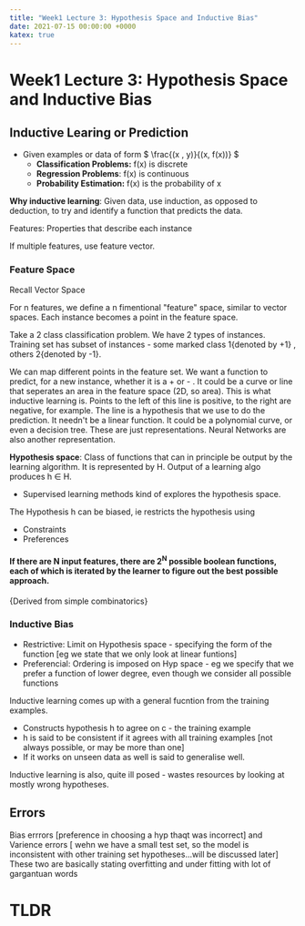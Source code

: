```yaml
---
title: "Week1 Lecture 3: Hypothesis Space and Inductive Bias"
date: 2021-07-15 00:00:00 +0000
katex: true
---
```

# Week1 Lecture 3: Hypothesis Space and Inductive Bias

## Inductive Learing or Prediction
- Given examples or data of form $ \frac{(x , y)}{(x, f(x))} $
  - **Classification Problems:** f(x) is discrete
  - **Regression Problems**: f(x) is continuous
  - **Probability Estimation:** f(x) is the probability of x

**Why inductive learning**: Given data, use induction, as opposed to deduction, to try and identify a function that predicts the data.

Features: Properties that describe each instance

If multiple features, use feature vector.

### Feature Space

Recall Vector Space

For n features, we define a n fimentional "feature" space, similar to vector spaces. Each instance becomes a point in the feature space.

Take a 2 class classification problem.
We have 2 types of instances.
Training set has subset of instances - some marked class 1{denoted by +1} , others 2{denoted by -1}.

We can map different points in the feature set. We want a function to predict, for a new instance, whether it is a + or - . 
It could be a curve or line that seperates an area in the feature space (2D, so area). This is what inductive learning is. Points to the left of this line is positive, to the right are negative, for example. The line is a hypothesis that we use to do the prediction. 
It needn't be a linear function. It could be a polynomial curve, or even a decision tree. These are just representations. Neural Networks are also another representation.


**Hypothesis space**: Class of functions that can in principle be output by the learning algorithm. It is represented by H. Output of a learning algo produces h ∈ H.
- Supervised learning methods kind of explores the hypothesis space.

The Hypothesis h can be biased, ie restricts the hypothesis using
- Constraints
- Preferences

#### If there are N input features, there are 2<sup>N</sup> possible boolean functions, each of which is iterated by the learner to figure out the best possible approach.
{Derived from simple combinatorics}
  
### Inductive Bias
  
 - Restrictive: Limit on Hypothesis space - specifying the form of the function [eg we state that we only look at linear funtions]
 - Preferencial: Ordering is imposed on Hyp space - eg we specify that we prefer a function of lower degree, even though we consider all possible functions
  
Inductive learning comes up with a general fucntion from the training examples.
  - Constructs hypothesis h to agree on c - the training example
  - h is said to be consistent if it agrees with all training examples [not always possible, or may be more than one]
  - If it works on unseen data as well is said to generalise well.
  
 Inductive learning is also, quite ill posed - wastes resources by looking at mostly wrong hypotheses. 
  
  
  
## Errors

Bias errrors [preference in choosing a hyp thaqt was incorrect] and Varience errors [ wehn we have a small test set, so the model is inconsistent with other training set hypotheses...will be discussed later] These two are basically stating overfitting and under fitting with lot of gargantuan words

# TLDR

<i am too tired>


